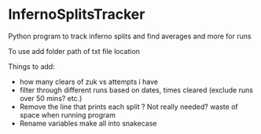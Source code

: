 # InfernoSplitsTracker
Python program to track inferno splits and find averages and more for runs

To use add folder path of txt file location 

Things to add:
- how many clears of zuk vs attempts i have
- filter through different runs based on dates, times cleared (exclude runs over 50 mins? etc.)
- Remove the line that prints each split ? Not really needed? waste of space when running program
- Rename variables make all into snakecase
